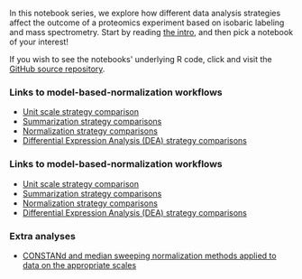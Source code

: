 In this notebook series, we explore how different data analysis strategies affect the outcome of a proteomics experiment based on isobaric labeling and mass spectrometry.
Start by reading [the intro](intro.html), and then pick a notebook of your interest!

If you wish to see the notebooks' underlying R code, click and visit the [GitHub source repository](https://github.com/Valkenborg/SAILED).

### Links to model-based-normalization workflows
- [Unit scale strategy comparison](modelbased_unit.html)
- [Summarization strategy comparisons](modelbased_summarization.html)
- [Normalization strategy comparisons](modelbased_normalization.html)
- [Differential Expression Analysis (DEA) strategy comparisons](modelbased_DEA.html)

### Links to model-based-normalization workflows
- [Unit scale strategy comparison](datadriven_unit.html)
- [Summarization strategy comparisons](datadriven_summarization.html)
- [Normalization strategy comparisons](datadriven_normalization.html)
- [Differential Expression Analysis (DEA) strategy comparisons](datadriven_DEA.html)

### Extra analyses
- [CONSTANd and median sweeping normalization methods applied to data on the appropriate scales](CONSTANd_vs_medianSweeping.html)
